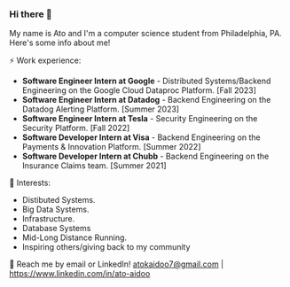 ### Hi there 👋

My name is Ato and I'm a computer science student from Philadelphia, PA. Here's some info about me!

⚡ Work experience: <br>
- **Software Engineer Intern at Google** - Distributed Systems/Backend Engineering on the Google Cloud Dataproc Platform. [Fall 2023]
- **Software Engineer Intern at Datadog** - Backend Engineering on the Datadog Alerting Platform. [Summer 2023]
- **Software Engineer Intern at Tesla** - Security Engineering on the Security Platform. [Fall 2022]
- **Software Developer Intern at Visa** - Backend Engineering on the Payments & Innovation Platform. [Summer 2022]
- **Software Developer Intern at Chubb** - Backend Engineering on the Insurance Claims team. [Summer 2021]

🌱 Interests:
- Distibuted Systems.
- Big Data Systems.
- Infrastructure.
- Database Systems
- Mid-Long Distance Running.
- Inspiring others/giving back to my community

💬 Reach me by email or LinkedIn! atokaidoo7@gmail.com | https://www.linkedin.com/in/ato-aidoo

<!--- [![Top Langs](https://github-readme-stats.vercel.app/api/top-langs/?username=atoaidoocr7&layout=compact&hide=tex)](https://github.com/anuraghazra/github-readme-stats) -->
